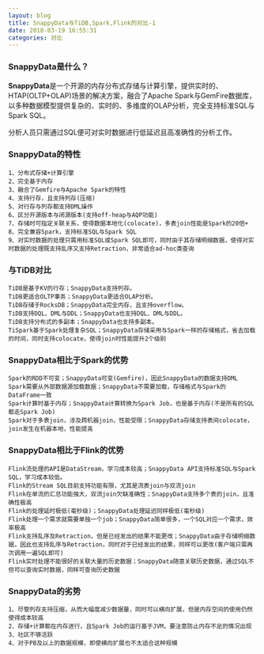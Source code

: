```yaml
---
layout: blog
title: SnappyData与TiDB,Spark,Flink的对比-1
date: 2018-03-19 16:55:31
categories: 对比
---
```


### SnappyData是什么？

**SnappyData**是一个开源的内存分布式存储与计算引擎，提供实时的、HTAP(OLTP+OLAP)场景的解决方案，融合了Apache Spark与GemFire数据库，以多种数据模型提供复杂的、实时的、多维度的OLAP分析，完全支持标准SQL与Spark SQL。

分析人员只需通过SQL便可对实时数据进行低延迟且高准确性的分析工作。


### SnappyData的特性

```
1、分布式存储+计算引擎
2、完全基于内存
3、融合了Gemfire与Apache Spark的特性
4、支持行存，且支持列存(压缩)
5、对行存与列存都支持DML操作
6、区分开源版本与闭源版本(支持off-heap与AQP功能)
7、存储时可指定关联关系，使得数据本地化(colocate)，多表join性能是Spark的20倍+
8、完全兼容Spark，支持标准SQL与Spark SQL
9、对实时数据的处理只需用标准SQL或Spark SQL即可，同时由于其存储明细数据，使得对实时数据的处理既支持乱序又支持Retraction，非常适合ad-hoc类查询
```


###  与TiDB对比

```
TiDB是基于KV的行存；SnappyData支持列存。
TiDB更适合OLTP事务；SnappyData更适合OLAP分析。
TiDB存储于RocksDB；SnappyData完全内存，且支持overflow。
TiDB支持DQL、DML与DDL；SnappyData也支持DQL、DML与DDL。
TiDB支持分布式的多副本；SnappyData也支持多副本。
TiSpark基于Spark处理复杂SQL；SnappyData存储采用与Spark一样的存储格式，省去加载的时间，同时支持colocate，使得join时性能提升2个级别
```

###  SnappyData相比于Spark的优势


```
Spark的RDD不可变；SnappyData可变(Gemfire)，因此SnappyData的数据支持DML
Spark需要从外部数据源加载数据；SnappyData不需要加载，存储格式与Spark的DataFrame一致
Spark计算时基于内存；SnappyData计算转换为Spark Job，也是基于内存(不是所有的SQL都走Spark Job)
Spark对于多表join，涉及跨机器join，性能受限；SnappyData存储支持表间colocate，join发生在机器本地，性能提高
```

###  SnappyData相比于Flink的优势


```
Flink流处理的API是DataStream，学习成本较高；SnappyData API支持标准SQL与Spark SQL，学习成本较低。
Flink的Stream SQL目前支持功能有限，尤其是流表join与双流join
Flink在单流的汇总功能强大，双流join欠缺准确性；SnappyData支持多个表的join，且准确性极高
Flink的处理延时极低(毫秒级)；SnappyData处理延迟同样极低(毫秒级)
Flink处理一个需求就需要单独一个job；SnappyData简单很多，一个SQL对应一个需求，效率极高
Flink支持乱序及Retraction，但是已经发出的结果不能更改；SnappyData由于存储明细数据，因此也支持乱序与Retraction，同时对于已经发出的结果，同样可以更改(客户端只需再次调用一遍SQL即可)
Flink实时处理不能很好的关联大量的历史数据；SnappyData随意关联历史数据，通过SQL不但可以查询实时数据，同样可查询历史数据
```

###  SnappyData的劣势

```
1、尽管列存支持压缩，从而大幅度减少数据量，同时可以横向扩展，但是内存空间的使用仍然使得成本较高
2、存储+计算都在内存进行，且Spark Job的运行基于JVM，要注意防止内存不足的情况出现
3、社区不够活跃
4、对于PB及以上的数据规模，即使横向扩展也不太适合这种规模
```
